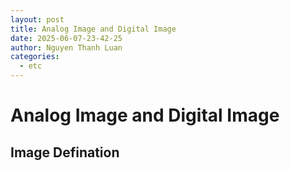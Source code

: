 ```yaml
---
layout: post
title: Analog Image and Digital Image
date: 2025-06-07-23-42-25
author: Nguyen Thanh Luan
categories:
  - etc
---
```

# Analog Image and Digital Image

## Image Defination



